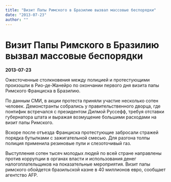 ```yaml
---
title: "Визит Папы Римского в Бразилию вызвал массовые беспорядки"
date: "2013-07-23"
author: ""
---
```


# Визит Папы Римского в Бразилию вызвал массовые беспорядки

**2013-07-23** 

Ожесточенные столкновения между полицией и протестующими произошли в Рио-де-Жанейро по окончании первого дня визита папы Римского Франциска в Бразилию.

По данным СМИ, в акции протеста приняли участие несколько сотен человек. Демонстранты собрались у правительственного дворца, где понтифик встречался с президентом Дилмой Руссефф, требуя отставки губернатора штата и выражая возмущение большими расходами на визит папы Римского.

Вскоре после отъезда Франциска протестующие забросали стражей порядка бутылками с зажигательной смесью. Для разгона толпы полиция применила резиновые пули и слезоточивый газ.

Выступления сотен тысяч молодых людей по всей стране направлены против коррупции в органах власти и использования денег налогоплательщиков на показательные мероприятия. Визит папы римского обойдется бразильской казне в 40 миллионов евро, сообщает агентство AFP.